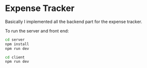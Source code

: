 # Expense Tracker

Basically I implemented all the backend part for the expense tracker.

To run the server and front end:
```bash
cd server
npm install
npm run dev

cd client
npm run dev
